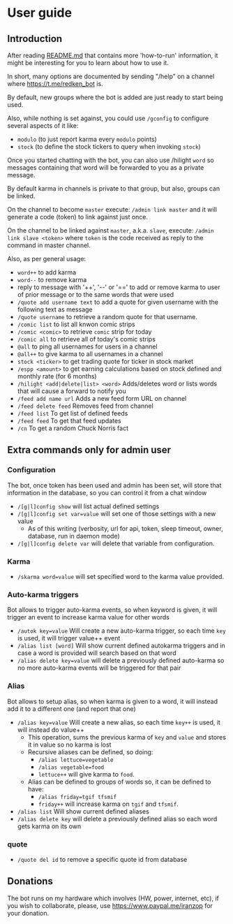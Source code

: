 # User guide

## Introduction

After reading [README.md](README.md) that contains more 'how-to-run' information, it might be interesting for you to learn about how to use it.

In short, many options are documented by sending "/help" on a channel where <https://t.me/redken_bot> is.

By default, new groups where the bot is added are just ready to start being used.

Also, while nothing is set against, you could use `/gconfig` to configure  several aspects of it like:

- `modulo` (to just report karma every `modulo` points)
- `stock` (to define the stock tickers to query when invoking `stock`)

Once you started chatting with the bot, you can also use /hilight `word` so messages containing that word will be forwarded to you as a private message.

By default karma in channels is private to that group, but also, groups can be linked.

On the channel to become `master` execute: `/admin link master` and it will generate a code (token) to link against just once.

On the channel to be linked against `master`, a.k.a. `slave`, execute: `/admin link slave <token>` where `token` is the code received as reply to the command in master channel.

Also, as per general usage:

- `word++` to add karma
- `word--` to remove karma
- reply to message with '++', '--' or '==' to add or remove karma to user of prior message or to the same words that were used
- `/quote add username text` to add a quote for given username with the following text as message
- `/quote username` to retrieve a random quote for that username.
- `/comic list` to list all knwon comic strips
- `/comic <comic>` to retrieve `comic` strip for today
- `/comic all` to retrieve all of today's comic strips
- `@all` to ping all usernames for users in a channel
- `@all++` to give karma to all usernames in a channel
- `stock <ticker>` to get trading quote for ticker in stock market
- `/espp <amount>` to get earning calculations based on stock defined and monthly rate (for 6 months)
- `/hilight <add|delete|list> <word>` Adds/deletes word or lists words that will cause a forward to notify you
- `/feed add name url` Adds a new feed form URL on channel
- `/feed delete feed` Removes feed from channel
- `/feed list` To get list of defined feeds
- `/feed feed` To get that feed updates
- `/cn` To get a random Chuck Norris fact


## Extra commands only for admin user

### Configuration

The bot, once token has been used and admin has been set, will store that information in the database, so you can control it from a chat window

- `/[g|l]config show` will list actual defined settings
- `/[g|l]config set var=value` will set one of those settings with a new value
    - As of this writing (verbosity, url for api, token, sleep timeout, owner, database, run in daemon mode)
- `/[g|l]config delete var` will delete that variable from configuration.

### Karma

- `/skarma word=value` will set specified word to the karma value provided.

### Auto-karma triggers

Bot allows to trigger auto-karma events, so when keyword is given, it will trigger an event to increase karma value for other words

- `/autok key=value` Will create a new auto-karma trigger, so each time `key` is used, it will trigger value++ event
- `/alias list [word]` Will show current defined autokarma triggers and in case a word is provided will search based on that word
- `/alias delete key=value` will delete a previously defined auto-karma so no more auto-karma events will be triggered for that pair

### Alias

Bot allows to setup alias, so when karma is given to a word, it will instead add it to a different one (and report that one)

- `/alias key=value` Will create a new alias, so each time `key++` is used, it will instead do value++
    - This operation, sums the previous karma of `key` and `value` and stores it in value so no karma is lost
    - Recursive aliases can be defined, so doing:
        - `/alias lettuce=vegetable`
        - `/alias vegetable=food`
        - `lettuce++` will give karma to `food`.
    - Alias can be defined to groups of words so, it can be defined to have:
        - `/alias friday=tgif tfsmif`
        - `friday++` will increase karma on `tgif` and `tfsmif`.
- `/alias list` Will show current defined aliases
- `/alias delete key` will delete a previously defined alias so each word gets karma on its own

### quote

- `/quote del id` to remove a specific quote id from database

## Donations

The bot runs on my hardware which involves (HW, power, internet, etc), if you wish to collaborate, please, use <https://www.paypal.me/iranzop> for your donation.
